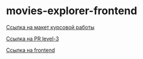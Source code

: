 # movies-explorer-frontend

[Ссылка на макет курсовой работы](https://disk.yandex.ru/d/7fexhaAJbZFkXg)

[Ссылка на PR level-3](https://github.com/dunaisa/movies-explorer-frontend/pull/2)

[Ссылка на frontend](https://beatfilm-movies.nomoredom.nomoredomains.icu/)